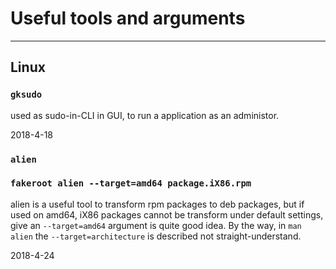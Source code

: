 Useful tools and arguments
============

- - - - - - - -

## Linux

### `gksudo` ###
used as sudo-in-CLI in GUI, to run a application as an administor.

2018-4-18

### `alien` ###
### `fakeroot alien --target=amd64 package.iX86.rpm` ###
alien is a useful tool to transform rpm packages to deb packages, but if used on amd64, iX86 packages cannot be transform under default settings, give an `--target=amd64` argument is quite good idea. By the way, in `man alien` the `--target=architecture` is described not straight-understand.

2018-4-24

